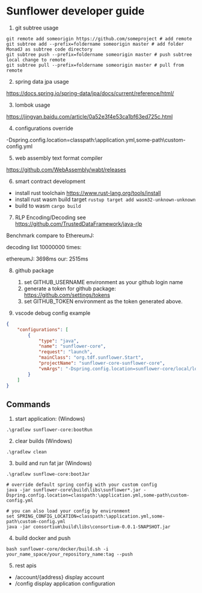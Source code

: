# Sunflower developer guide

1. git subtree usage

```shell script
git remote add someorigin https://github.com/someproject # add remote
git subtree add --prefix=foldername someorigin master # add folder MonadJ as subtree code directory
git subtree push --prefix=foldername someorigin master # push subtree local change to remote
git subtree pull --prefix=foldername someorigin master # pull from remote 
```

2. spring data jpa usage

https://docs.spring.io/spring-data/jpa/docs/current/reference/html/

3. lombok usage

https://jingyan.baidu.com/article/0a52e3f4e53ca1bf63ed725c.html

4. configurations override

-Dspring.config.location=classpath:\application.yml,some-path\custom-config.yml

5. web assembly text format compiler

https://github.com/WebAssembly/wabt/releases

6. smart contract development

- install rust toolchain https://www.rust-lang.org/tools/install
- install rust wasm build target ```rustup target add wasm32-unknown-unknown``` 
- build to wasm ```cargo build ```

7. RLP Encoding/Decoding see https://github.com/TrustedDataFramework/java-rlp

Benchmark compare to EthereumJ:

decoding list 10000000 times: 

ethereumJ: 3698ms 
our: 2515ms

8. github package

    1. set GITHUB_USERNAME environment as your github login name
    2. generate a token for github package: https://github.com/settings/tokens
    3. set GITHUB_TOKEN environment as the token generated above. 

9. vscode debug config example

```json
{
    "configurations": [
        {
            "type": "java",
            "name": "sunflower-core",
            "request": "launch",
            "mainClass": "org.tdf.sunflower.Start",
            "projectName": "sunflower-core-sunflower-core",
            "vmArgs": "-Dspring.config.location=sunflower-core/local/local.yml"
        }
    ]
}
```

## Commands

1. start application: (Windows) 

```.\gradlew sunflower-core:bootRun```

2. clear builds (Windows) 

```.\gradlew clean```

3. build and run fat jar (Windows)

```shell script
.\gradlew sunflowe-core:bootJar       

# override default spring config with your custom config                     
java -jar sunflower-core\build\libs\sunflower*.jar -Dspring.config.location=classpath:\application.yml,some-path\custom-config.yml

# you can also load your config by environment
set SPRING_CONFIG_LOCATION=classpath:\application.yml,some-path\custom-config.yml 
java -jar consortium\build\libs\consortium-0.0.1-SNAPSHOT.jar
```  

4. build docker and push
 
```shell script
bash sunflower-core/docker/build.sh -i your_name_space/your_repository_name:tag --push
```

5. rest apis

- /account/{address} display account 
- /config display application configuration
